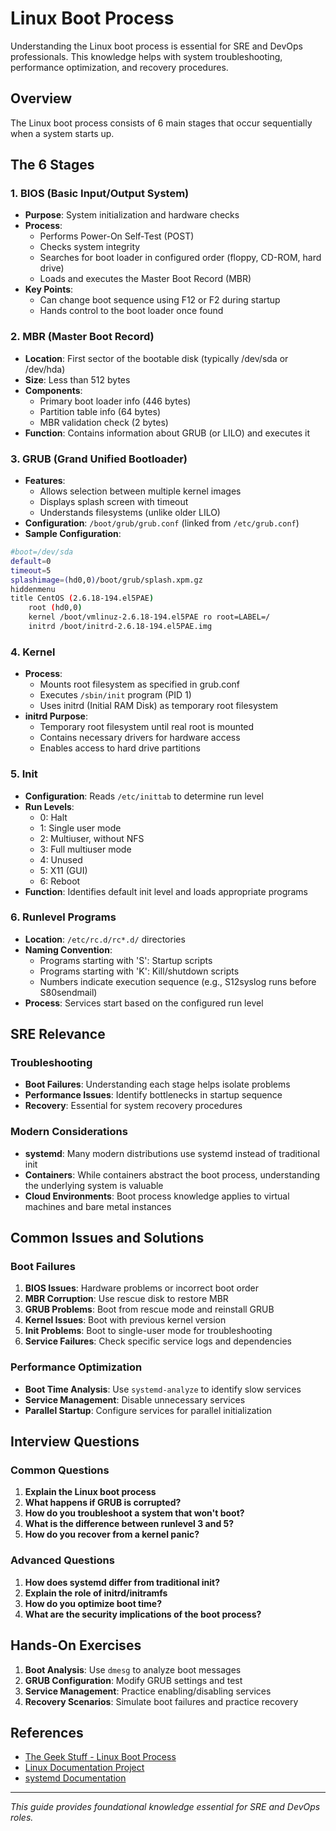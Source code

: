 # Linux Boot Process

Understanding the Linux boot process is essential for SRE and DevOps professionals. This knowledge helps with system troubleshooting, performance optimization, and recovery procedures.

## Overview

The Linux boot process consists of 6 main stages that occur sequentially when a system starts up.

## The 6 Stages

### 1. BIOS (Basic Input/Output System)
- **Purpose**: System initialization and hardware checks
- **Process**:
  - Performs Power-On Self-Test (POST)
  - Checks system integrity
  - Searches for boot loader in configured order (floppy, CD-ROM, hard drive)
  - Loads and executes the Master Boot Record (MBR)
- **Key Points**:
  - Can change boot sequence using F12 or F2 during startup
  - Hands control to the boot loader once found

### 2. MBR (Master Boot Record)
- **Location**: First sector of the bootable disk (typically /dev/sda or /dev/hda)
- **Size**: Less than 512 bytes
- **Components**:
  - Primary boot loader info (446 bytes)
  - Partition table info (64 bytes)
  - MBR validation check (2 bytes)
- **Function**: Contains information about GRUB (or LILO) and executes it

### 3. GRUB (Grand Unified Bootloader)
- **Features**:
  - Allows selection between multiple kernel images
  - Displays splash screen with timeout
  - Understands filesystems (unlike older LILO)
- **Configuration**: `/boot/grub/grub.conf` (linked from `/etc/grub.conf`)
- **Sample Configuration**:
```bash
#boot=/dev/sda
default=0
timeout=5
splashimage=(hd0,0)/boot/grub/splash.xpm.gz
hiddenmenu
title CentOS (2.6.18-194.el5PAE)
    root (hd0,0)
    kernel /boot/vmlinuz-2.6.18-194.el5PAE ro root=LABEL=/
    initrd /boot/initrd-2.6.18-194.el5PAE.img
```

### 4. Kernel
- **Process**:
  - Mounts root filesystem as specified in grub.conf
  - Executes `/sbin/init` program (PID 1)
  - Uses initrd (Initial RAM Disk) as temporary root filesystem
- **initrd Purpose**:
  - Temporary root filesystem until real root is mounted
  - Contains necessary drivers for hardware access
  - Enables access to hard drive partitions

### 5. Init
- **Configuration**: Reads `/etc/inittab` to determine run level
- **Run Levels**:
  - 0: Halt
  - 1: Single user mode
  - 2: Multiuser, without NFS
  - 3: Full multiuser mode
  - 4: Unused
  - 5: X11 (GUI)
  - 6: Reboot
- **Function**: Identifies default init level and loads appropriate programs

### 6. Runlevel Programs
- **Location**: `/etc/rc.d/rc*.d/` directories
- **Naming Convention**:
  - Programs starting with 'S': Startup scripts
  - Programs starting with 'K': Kill/shutdown scripts
  - Numbers indicate execution sequence (e.g., S12syslog runs before S80sendmail)
- **Process**: Services start based on the configured run level

## SRE Relevance

### Troubleshooting
- **Boot Failures**: Understanding each stage helps isolate problems
- **Performance Issues**: Identify bottlenecks in startup sequence
- **Recovery**: Essential for system recovery procedures

### Modern Considerations
- **systemd**: Many modern distributions use systemd instead of traditional init
- **Containers**: While containers abstract the boot process, understanding the underlying system is valuable
- **Cloud Environments**: Boot process knowledge applies to virtual machines and bare metal instances

## Common Issues and Solutions

### Boot Failures
1. **BIOS Issues**: Hardware problems or incorrect boot order
2. **MBR Corruption**: Use rescue disk to restore MBR
3. **GRUB Problems**: Boot from rescue mode and reinstall GRUB
4. **Kernel Issues**: Boot with previous kernel version
5. **Init Problems**: Boot to single-user mode for troubleshooting
6. **Service Failures**: Check specific service logs and dependencies

### Performance Optimization
- **Boot Time Analysis**: Use `systemd-analyze` to identify slow services
- **Service Management**: Disable unnecessary services
- **Parallel Startup**: Configure services for parallel initialization

## Interview Questions

### Common Questions
1. **Explain the Linux boot process**
2. **What happens if GRUB is corrupted?**
3. **How do you troubleshoot a system that won't boot?**
4. **What is the difference between runlevel 3 and 5?**
5. **How do you recover from a kernel panic?**

### Advanced Questions
1. **How does systemd differ from traditional init?**
2. **Explain the role of initrd/initramfs**
3. **How do you optimize boot time?**
4. **What are the security implications of the boot process?**

## Hands-On Exercises

1. **Boot Analysis**: Use `dmesg` to analyze boot messages
2. **GRUB Configuration**: Modify GRUB settings and test
3. **Service Management**: Practice enabling/disabling services
4. **Recovery Scenarios**: Simulate boot failures and practice recovery

## References

- [The Geek Stuff - Linux Boot Process](https://www.thegeekstuff.com/2011/02/linux-boot-process/)
- [Linux Documentation Project](https://tldp.org/)
- [systemd Documentation](https://systemd.io/)

---

*This guide provides foundational knowledge essential for SRE and DevOps roles.*
